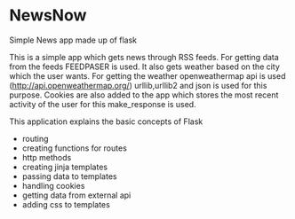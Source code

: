 # NewsNow
Simple News app made up of flask

This is a simple app which gets news through RSS feeds.
For getting data from the feeds FEEDPASER is used.
It also gets weather based on the city which the user wants.
For getting the weather openweathermap api is used (http://api.openweathermap.org/)
urllib,urllib2 and json is used for this purpose.
Cookies are also added to the app which stores the most  recent activity of the user for this make_response is used.

This application explains the basic concepts of Flask
* routing
* creating functions for routes
* http methods
* creating jinja templates
* passing data to templates
* handling cookies
* getting data from external api
* adding css to templates 
  
